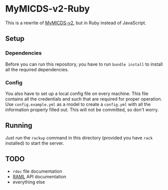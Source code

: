 # MyMICDS-v2-Ruby
This is a rewrite of [MyMICDS-v2](https://github.com/michaelgira23/MyMICDS-v2), but in Ruby instead of JavaScript.

## Setup

### Dependencies
Before you can run this repository, you have to run `bundle install` to install all the required dependencies.

### Config
You also have to set up a local config file on every machine. This file contains all the credentials and such that are required for proper operation. Use `config.example.yml` as a model to create a `config.yml` with all the information properly filled out. This will not be committed, so don't worry.

## Running
Just run the `rackup` command in this directory (provided you have `rack` installed) to start the server.

## TODO
- `rdoc` file documentation
- [RAML](http://raml.org/) API documentation
- everything else